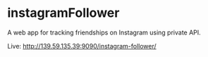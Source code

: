 # instagramFollower

A web app for tracking friendships on Instagram using private API.

Live: http://139.59.135.39:9090/instagram-follower/
